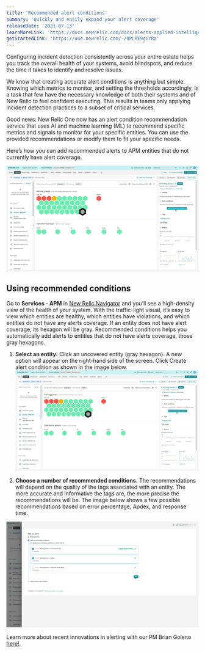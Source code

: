 ```yaml
---
title: 'Recommended alert conditions'
summary: 'Quickly and easily expand your alert coverage'
releaseDate: '2021-07-13'
learnMoreLink: 'https://docs.newrelic.com/docs/alerts-applied-intelligence/new-relic-alerts/alert-conditions/condition-recommendations/'
getStartedLink: 'https://one.newrelic.com/-/0PLRE9gGrRa'
---
```


Configuring incident detection consistently across your entire estate helps you track the overall health of your systems, avoid blindspots, and reduce the time it takes to identify and resolve issues. 

We know that creating accurate alert conditions is anything but simple. Knowing which metrics to monitor, and setting the thresholds accordingly, is a task that few have the necessary knowledge of both their systems and of New Relic to feel confident executing. This results in teams only applying incident detection practices to a subset of critical services. 

Good news: New Relic One now has an alert condition recommendation service that uses AI and machine learning (ML) to recommend specific metrics and signals to monitor for your specific entities. You can use the provided recommendations or modify them to fit your specific needs.

Here’s how you can add recommended alerts to APM entities that do not currently have alert coverage.

![Alerts in context navigator blog ](./images/alerts-nav.webp "Alerts navigator")
 
## Using recommended conditions
Go to **Services - APM** in [New Relic Navigator](https://docs.newrelic.com/docs/new-relic-one/use-new-relic-one/core-concepts/new-relic-explorer-view-performance-across-apps-services-hosts/) and you’ll see a high-density view of the health of your system. With the traffic-light visual, it’s easy to view which entities are healthy, which entities have violations, and which entities do not have any alerts coverage. If an entity does not have alert coverage, its hexagon will be gray. Recommended conditions helps you automatically add alerts to entities that do not have alerts coverage, those gray hexagons.

1. **Select an entity:** Click an uncovered entity (gray hexagon). A new option will appear on the right-hand side of the screen. Click Create alert condition as shown in the image below.
![Alerts in context navigator blog ](./images/alerts-nav.webp "Alerts navigator")

2. **Choose a number of recommended conditions.** The recommendations will depend on the quality of the tags associated with an entity. The more accurate and informative the tags are, the more precise the recommendations will be. The image below shows a few possible recommendations based on error percentage, Apdex, and response time.

![Alerts in context alerting blog](./images/add-alert.webp "Add alerts")

Learn more about recent innovations in alerting with our PM Brian Goleno [here!](https://www.youtube.com/watch?v=NV9ueK8JmRo&feature=youtu.be"). 




